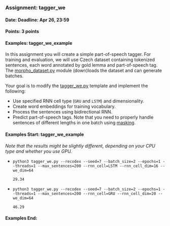 ### Assignment: tagger_we
#### Date: Deadline: Apr 26, 23:59
#### Points: 3 points
#### Examples: tagger_we_example

In this assignment you will create a simple part-of-speech tagger. For training
and evaluation, we will use Czech dataset containing tokenized sentences, each
word annotated by gold lemma and part-of-speech tag. The
[morpho_dataset.py](https://github.com/ufal/npfl114/tree/master/labs/07/morpho_dataset.py)
module (down)loads the dataset and can generate batches.

Your goal is to modify the
[tagger_we.py](https://github.com/ufal/npfl114/tree/master/labs/07/tagger_we.py)
template and implement the following:
- Use specified RNN cell type (`GRU` and `LSTM`) and dimensionality.
- Create word embeddings for training vocabulary.
- Process the sentences using bidirectional RNN.
- Predict part-of-speech tags.
Note that you need to properly handle sentences of different lengths in one
batch using [masking](https://www.tensorflow.org/guide/keras/masking_and_padding).

#### Examples Start: tagger_we_example
_Note that the results might be slightly different, depending on your CPU type and whether you use GPU._

- `python3 tagger_we.py --recodex --seed=7 --batch_size=2 --epochs=1 --threads=1 --max_sentences=200 --rnn_cell=LSTM --rnn_cell_dim=16 --we_dim=64`
  ```
  29.34
  ```
- `python3 tagger_we.py --recodex --seed=7 --batch_size=2 --epochs=1 --threads=1 --max_sentences=200 --rnn_cell=GRU --rnn_cell_dim=20 --we_dim=64`
  ```
  46.29
  ```
#### Examples End:
